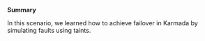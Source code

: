 **Summary**

In this scenario, we learned how to achieve failover in Karmada by simulating faults using taints.
